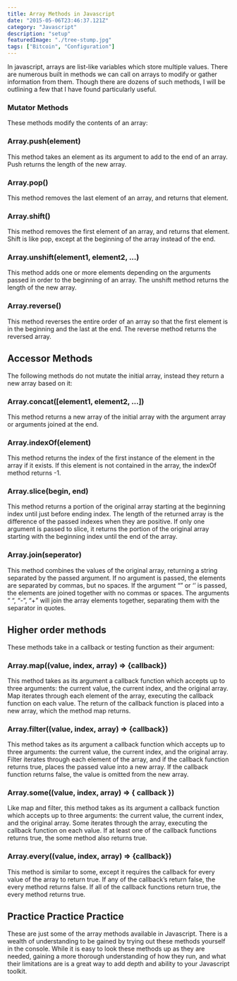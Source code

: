 ```yaml
---
title: Array Methods in Javascript
date: "2015-05-06T23:46:37.121Z"
category: "Javascript"
description: "setup"
featuredImage: "./tree-stump.jpg"
tags: ["Bitcoin", "Configuration"]
---
```


In javascript, arrays are list-like variables which store multiple values. There are numerous built in methods we can call on arrays to modify or gather information from them. Though there are dozens of such methods, I will be outlining a few that I have found particularly useful.

### Mutator Methods

These methods modify the contents of an array:

### Array.push(element)

This method takes an element as its argument to add to the end of an array. Push returns the length of the new array.

### Array.pop()

This method removes the last element of an array, and returns that element.

### Array.shift()

This method removes the first element of an array, and returns that element. Shift is like pop, except at the beginning of the array instead of the end.

### Array.unshift(element1, element2, …)

This method adds one or more elements depending on the arguments passed in order to the beginning of an array. The unshift method returns the length of the new array.

### Array.reverse()

This method reverses the entire order of an array so that the first element is in the beginning and the last at the end. The reverse method returns the reversed array.

## Accessor Methods

The following methods do not mutate the initial array, instead they return a new array based on it:

### Array.concat([element1, element2, …])

This method returns a new array of the initial array with the argument array or arguments joined at the end.

### Array.indexOf(element)

This method returns the index of the first instance of the element in the array if it exists. If this element is not contained in the array, the indexOf method returns -1.

### Array.slice(begin, end)

This method returns a portion of the original array starting at the beginning index until just before ending index. The length of the returned array is the difference of the passed indexes when they are positive. If only one argument is passed to slice, it returns the portion of the original array starting with the beginning index until the end of the array.

### Array.join(seperator)

This method combines the values of the original array, returning a string separated by the passed argument. If no argument is passed, the elements are separated by commas, but no spaces. If the argument “” or ‘’ is passed, the elements are joined together with no commas or spaces. The arguments “ “, “-”, “+” will join the array elements together, separating them with the separator in quotes.

## Higher order methods

These methods take in a callback or testing function as their argument:

### Array.map((value, index, array) => {callback})

This method takes as its argument a callback function which accepts up to three arguments: the current value, the current index, and the original array. Map iterates through each element of the array, executing the callback function on each value. The return of the callback function is placed into a new array, which the method map returns.

### Array.filter((value, index, array) => {callback})

This method takes as its argument a callback function which accepts up to three arguments: the current value, the current index, and the original array. Filter iterates through each element of the array, and if the callback function returns true, places the passed value into a new array. If the callback function returns false, the value is omitted from the new array.

### Array.some((value, index, array) => { callback })

Like map and filter, this method takes as its argument a callback function which accepts up to three arguments: the current value, the current index, and the original array. Some iterates through the array, executing the callback function on each value. If at least one of the callback functions returns true, the some method also returns true.

### Array.every((value, index, array) => {callback})

This method is similar to some, except it requires the callback for every value of the array to return true. If any of the callback’s return false, the every method returns false. If all of the callback functions return true, the every method returns true.

## Practice Practice Practice

These are just some of the array methods available in Javascript. There is a wealth of understanding to be gained by trying out these methods yourself in the console. While it is easy to look these methods up as they are needed, gaining a more thorough understanding of how they run, and what their limitations are is a great way to add depth and ability to your Javascript toolkit.
